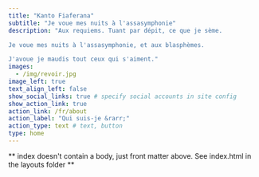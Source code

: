 ```yaml
---
title: "Kanto Fiaferana"
subtitle: "Je voue mes nuits à l'assasymphonie"
description: "Aux requiems. Tuant par dépit, ce que je sème.

Je voue mes nuits à l'assasymphonie, et aux blasphèmes.

J'avoue je maudis tout ceux qui s'aiment."
images:
  - /img/revoir.jpg
image_left: true
text_align_left: false
show_social_links: true # specify social accounts in site config
show_action_link: true
action_link: /fr/about
action_label: "Qui suis-je &rarr;"
action_type: text # text, button
type: home
---
```


** index doesn't contain a body, just front matter above.
See index.html in the layouts folder **
